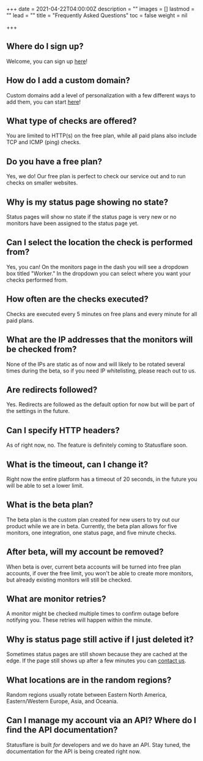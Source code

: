 +++
date = 2021-04-22T04:00:00Z
description = ""
images = []
lastmod = ""
lead = ""
title = "Frequently Asked Questions"
toc = false
weight = nil

+++
## Where do I sign up?

Welcome, you can sign up [here](https://dash.statusflare.com)!

## How do I add a custom domain?

Custom domains add a level of personalization with a few different ways to add them, you can start [here](https://docs.statusflare.com/custom-domains)!

## What type of checks are offered?

You are limited to HTTP(s) on the free plan, while all paid plans also include TCP and ICMP (ping) checks.

## Do you have a free plan?

Yes, we do! Our free plan is perfect to check our service out and to run checks on smaller websites.

## Why is my status page showing no state?

Status pages will show no state if the status page is very new or no monitors have been assigned to the status page yet.

## Can I select the location the check is performed from?

Yes, you can! On the monitors page in the dash you will see a dropdown box titled "Worker." In the dropdown you can select where you want your checks performed from.

## How often are the checks executed?

Checks are executed every 5 minutes on free plans and every minute for all paid plans.

## What are the IP addresses that the monitors will be checked from?

None of the IPs are static as of now and will likely to be rotated several times during the beta, so if you need IP whitelisting, please reach out to us.

## Are redirects followed?

Yes. Redirects are followed as the default option for now but will be part of the settings in the future.

## Can I specify HTTP headers?

As of right now, no. The feature is definitely coming to Statusflare soon.

## What is the timeout, can I change it?

Right now the entire platform has a timeout of 20 seconds, in the future you will be able to set a lower limit.

## What is the beta plan?

The beta plan is the custom plan created for new users to try out our product while we are in beta. Currently, the beta plan allows for five monitors, one integration, one status page, and five minute checks.

## After beta, will my account be removed?

When beta is over, current beta accounts will be turned into free plan accounts, if over the free limit, you won't be able to create more monitors, but already existing monitors will still be checked.

## What are monitor retries?

A monitor might be checked multiple times to confirm outage before notifying you. These retries will happen within the minute.

## Why is status page still active if I just deleted it?

Sometimes status pages are still shown because they are cached at the edge. If the page still shows up after a few minutes you can [contact us](/support).

## What locations are in the random regions?

Random regions usually rotate between Eastern North America, Eastern/Western Europe, Asia, and Oceania.

## Can I manage my account via an API? Where do I find the API documentation?

Statusflare is built _for_ developers and we do have an API. Stay tuned, the documentation for the API is being created right now.